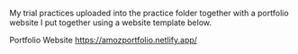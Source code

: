 My trial practices uploaded into the practice folder together with a portfolio website I put together using a website template below.

Portfolio Website
https://amozportfolio.netlify.app/
